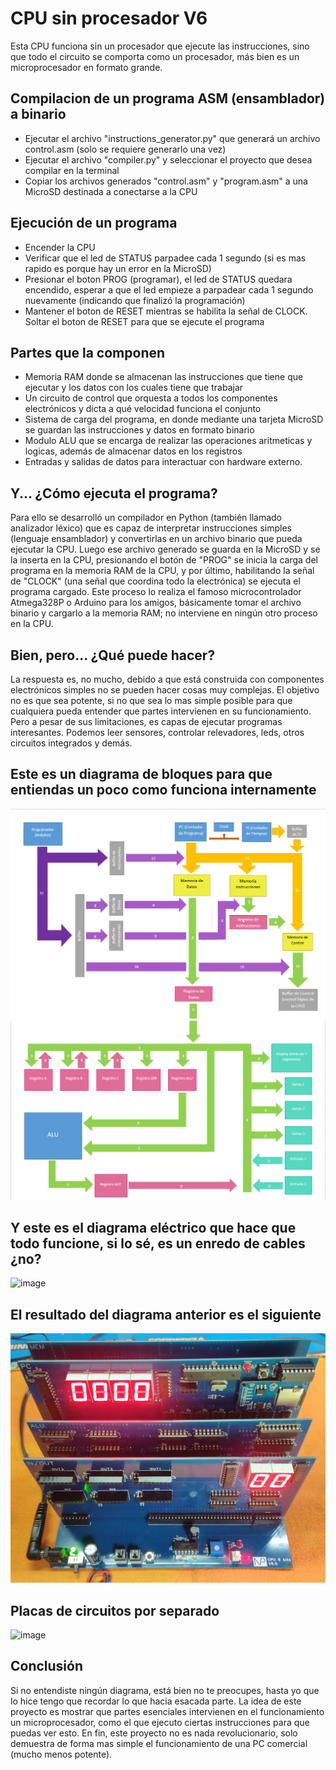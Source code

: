 # CPU sin procesador V6
Esta CPU funciona sin un procesador que ejecute las instrucciones, sino que todo el circuito se comporta como un procesador, más bien es un microprocesador en formato grande.

## Compilacion de un programa ASM (ensamblador) a binario
* Ejecutar el archivo "instructions_generator.py" que generará un archivo control.asm (solo se requiere generarlo una vez)
* Ejecutar el archivo "compiler.py" y seleccionar el proyecto que desea compilar en la terminal
* Copiar los archivos generados "control.asm" y "program.asm" a una MicroSD destinada a conectarse a la CPU

## Ejecución de un programa
* Encender la CPU
* Verificar que el led de STATUS parpadee cada 1 segundo (si es mas rapido es porque hay un error en la MicroSD)
* Presionar el boton PROG (programar), el led de STATUS quedara encendido, esperar a que el led empieze a parpadear cada 1 segundo nuevamente (indicando que finalizó la programación)
* Mantener el boton de RESET mientras se habilita la señal de CLOCK. Soltar el boton de RESET para que se ejecute el programa

## Partes que la componen
* Memoria RAM donde se almacenan las instrucciones que tiene que ejecutar y los datos con los cuales tiene que trabajar
* Un circuito de control que orquesta a todos los componentes electrónicos y dicta a qué velocidad funciona el conjunto
* Sistema de carga del programa, en donde mediante una tarjeta MicroSD se guardan las instrucciones y datos en formato binario
* Modulo ALU que se encarga de realizar las operaciones aritmeticas y logicas, además de almacenar datos en los registros
* Entradas y salidas de datos para interactuar con hardware externo.

## Y... ¿Cómo ejecuta el programa?
Para ello se desarrolló un compilador en Python (también llamado analizador léxico) que es capaz de interpretar instrucciones simples (lenguaje ensamblador) y convertirlas en un archivo binario que pueda ejecutar la CPU. Luego ese archivo generado se guarda en la MicroSD y se la inserta en la CPU, presionando el botón de "PROG" se inicia la carga del programa en la memoria RAM de la CPU, y por último, habilitando la señal de "CLOCK" (una señal que coordina todo la electrónica) se ejecuta el programa cargado.
Este proceso lo realiza el famoso microcontrolador Atmega328P o Arduino para los amigos, básicamente tomar el archivo binario y cargarlo a la memoria RAM; no interviene en ningún otro proceso en la CPU.


## Bien, pero... ¿Qué puede hacer?
La respuesta es, no mucho, debido a que está construida con componentes electrónicos simples no se pueden hacer cosas muy complejas. El objetivo no es que sea potente, si no que sea lo mas simple posible para que cualquiera pueda entender que partes intervienen en su funcionamiento.
Pero a pesar de sus limitaciones, es capas de ejecutar programas interesantes. Podemos leer sensores, controlar relevadores, leds, otros circuitos integrados y demás.


## Este es un diagrama de bloques para que entiendas un poco como funciona internamente
![image](https://github.com/Facundo-prog/CPU_sin_procesador/blob/v6.0.0/images/cpu%20blocks%20diagram%20a.png)
![image](https://github.com/Facundo-prog/CPU_sin_procesador/blob/v6.0.0/images/cpu%20blocks%20diagram%20b.png)


## Y este es el diagrama eléctrico que hace que todo funcione, si lo sé, es un enredo de cables ¿no?
![image](https://github.com/Facundo-prog/CPU_sin_procesador/blob/v6.0.0/images/circuit%20diagram.png)


## El resultado del diagrama anterior es el siguiente
![image](https://github.com/Facundo-prog/CPU_sin_procesador/blob/v6.0.0/images/IMG_20231130_115708.jpg)

## Placas de circuitos por separado
![image](https://github.com/Facundo-prog/CPU_sin_procesador/blob/v6.0.0/images/IMG_20231130_120751.jpg)

## Conclusión
Si no entendiste ningún diagrama, está bien no te preocupes, hasta yo que lo hice tengo que recordar lo que hacia esacada parte. La idea de este proyecto es mostrar que partes esenciales intervienen en el funcionamiento un microprocesador, como el que ejecuto ciertas instrucciones para que puedas ver esto. En fin, este proyecto no es nada revolucionario, solo demuestra de forma mas simple el funcionamiento de una PC comercial (mucho menos potente).
